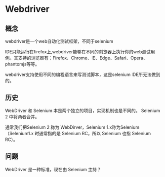 # Webdriver

## 概念

webdriver是一个web自动化测试框架，不同于selenium

IDE只能运行在firefox上,webdriver能够在不同的浏览器上执行你的web测试用例。其支持的浏览器有：Firefox、Chrome、IE、Edge、Safari、Opera、phantomjs等等。

webdriver支持使用不同的编程语言来写测试脚本，这是selenium IDE所无法做到的。

## 历史

WebDriver 和 Selenium 本是两个独立的项目，实现机制也是不同的。 Selenium 2 中将两者合并。

通常我们把Selenium 2 称为 WebDirver，Selenium 1.x称为Selenium（Selenium1.x 时通常指的是 Selenium RC，所以 Selenium 也指 Selenium RC）。

## 问题

WebDriver 是一种标准，现在由 Selenium 主持？

